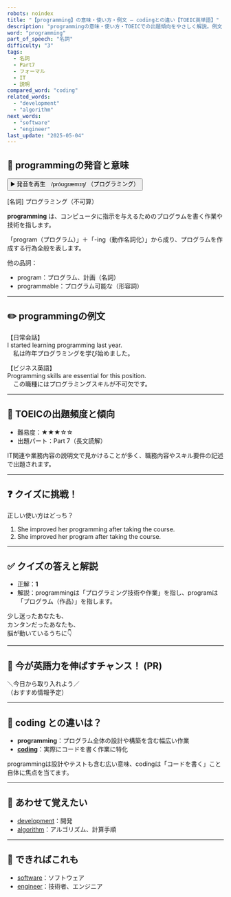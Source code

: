 ```yaml
---
robots: noindex
title: "【programming】の意味・使い方・例文 ― codingとの違い【TOEIC英単語】"
description: "programmingの意味・使い方・TOEICでの出題傾向をやさしく解説。例文・クイズ付きでcodingとの違いもわかりやすく学べます。"
word: "programming"
part_of_speech: "名詞"
difficulty: "3"
tags:
  - 名詞
  - Part7
  - フォーマル
  - IT
  - 説明
compared_word: "coding"
related_words:
  - "development"
  - "algorithm"
next_words:
  - "software"
  - "engineer"
last_update: "2025-05-04"
---
```


## 🔰 programmingの発音と意味

<button class="play-audio" onclick="playTTS('programming')">
  <span class="play-audio-main">
    ▶️ 発音を再生　/próʊɡræmɪŋ/
  </span>
  <span class="play-audio-sub">
    （プログラミング）
  </span>
</button>

[名詞] プログラミング（不可算）

**programming** は、コンピュータに指示を与えるためのプログラムを書く作業や技術を指します。

「program（プログラム）」＋「-ing（動作名詞化）」から成り、プログラムを作成する行為全般を表します。

他の品詞：  
- program：プログラム、計画（名詞）
- programmable：プログラム可能な（形容詞）

---

## ✏️ programmingの例文

【日常会話】  
I started learning programming last year.  
　私は昨年プログラミングを学び始めました。

【ビジネス英語】  
Programming skills are essential for this position.  
　この職種にはプログラミングスキルが不可欠です。

---

## 🎯 TOEICの出題頻度と傾向

- 難易度：★★★☆☆
- 出題パート：Part 7（長文読解）

IT関連や業務内容の説明文で見かけることが多く、職務内容やスキル要件の記述で出題されます。

---

## ❓ クイズに挑戦！

正しい使い方はどっち？

1. She improved her programming after taking the course.  
2. She improved her program after taking the course.

---

## ✅ クイズの答えと解説

- 正解：**1**
- 解説：programmingは「プログラミング技術や作業」を指し、programは「プログラム（作品）」を指します。

少し迷ったあなたも、  
カンタンだったあなたも、  
脳が動いているうちに👇️

---

## 🚀 今が英語力を伸ばすチャンス！ (PR)

<div class="info-center">
＼今日から取り入れよう／<br>  
（おすすめ情報予定）
</div>

---

## 🤔  coding との違いは？

- **programming**：プログラム全体の設計や構築を含む幅広い作業
- **[coding](/coding)**：実際にコードを書く作業に特化

programmingは設計やテストも含む広い意味、codingは「コードを書く」こと自体に焦点を当てます。

---

## 🧩 あわせて覚えたい

- [development](/development)：開発
- [algorithm](/algorithm)：アルゴリズム、計算手順

---

## 📖 できればこれも

- [software](/software)：ソフトウェア
- [engineer](/engineer)：技術者、エンジニア

<!-- cvid: aid42_bid21 -->
